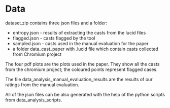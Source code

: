 # Data

dataset.zip contains three json files and a folder:

- entropy.json - results of extracting the casts from the lucid files
- flagged.json - casts flagged by the tool
- sampled.json - casts used in the manual evaluation for the paper
- a folder data_cast_paper with .lucid file which contain casts collected
	from Chromium project

The four pdf plots are the plots used in the paper. They show all the casts
	from the chromium project; the coloured points represent flagged cases.

The file data_analysis_manual_evaluation_results are the results of our ratings
	from the manual evaluation. 

All of the json files can be also generated with the help of the python scripts
	from data_analysis_scripts. 